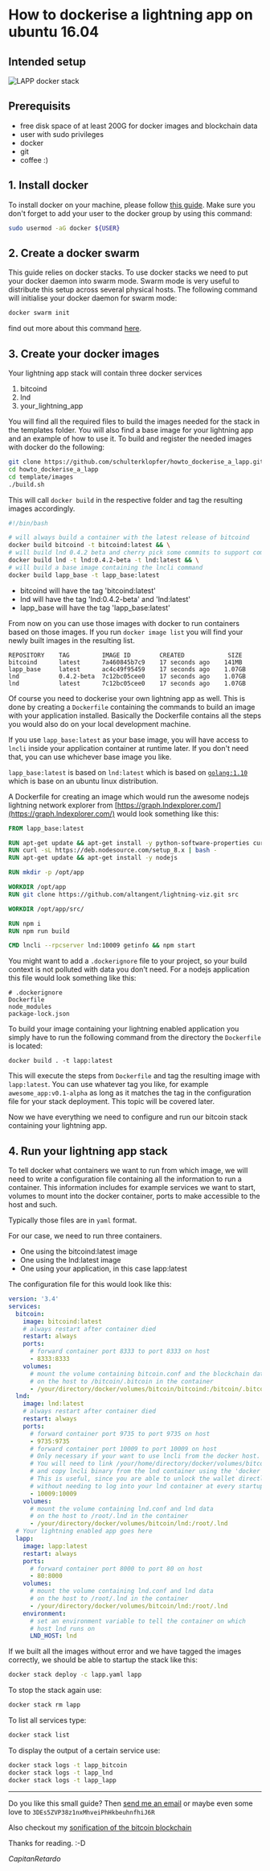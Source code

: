 # How to dockerise a lightning app on ubuntu 16.04

## Intended setup

![LAPP docker stack](https://github.com/schulterklopfer/howto_dockerise_a_lapp/raw/master/lapp_stack.png "LAPP docker stack")

## Prerequisits

* free disk space of at least 200G for docker images and blockchain data
* user with sudo privileges
* docker
* git
* coffee :)

## 1. Install docker
To install docker on your machine, please follow [this guide](https://www.digitalocean.com/community/tutorials/how-to-install-and-use-docker-on-ubuntu-16-04). Make sure you don't forget
to add your user to the docker group by using this command:
 
```bash
sudo usermod -aG docker ${USER}
``` 

## 2. Create a docker swarm
This guide relies on docker stacks. To use docker stacks we need to put your docker daemon
into swarm mode. Swarm mode is very useful to distribute this setup across several physical hosts.
The following command will initialise your docker daemon for swarm mode:

```bash
docker swarm init
```

find out more about this command [here](https://docs.docker.com/engine/reference/commandline/swarm_init/).

## 3. Create your docker images
Your lightning app stack will contain three docker services

1) bitcoind
2) lnd
3) your_lightning_app

You will find all the required files to build the images needed for the stack in the templates folder.
You will also find a base image for your lightning app and an example of how to use it.
To build and register the needed images with docker do the following:

```bash
git clone https://github.com/schulterklopfer/howto_dockerise_a_lapp.git 
cd howto_dockerise_a_lapp
cd template/images
./build.sh
```

This will call `docker build` in the respective folder and tag the resulting images accordingly.

```bash
#!/bin/bash

# will always build a container with the latest release of bitcoind
docker build bitcoind -t bitcoind:latest && \
# will build lnd 0.4.2 beta and cherry pick some commits to support communication over docker containers
docker build lnd -t lnd:0.4.2-beta -t lnd:latest && \
# will build a base image containing the lncli command
docker build lapp_base -t lapp_base:latest 
```

* bitcoind will have the tag 'bitcoind:latest'
* lnd will have the tag 'lnd:0.4.2-beta' and 'lnd:latest'
* lapp_base will have the tag 'lapp_base:latest'

From now on you can use those images with docker to run containers based on those images.
If you run `docker image list` you will find your newly built images in the resulting list.
```
REPOSITORY    TAG         IMAGE ID        CREATED            SIZE
bitcoind      latest      7a460845b7c9    17 seconds ago    141MB
lapp_base     latest      ac4c49f95459    17 seconds ago    1.07GB
lnd           0.4.2-beta  7c12bc05cee0    17 seconds ago    1.07GB
lnd           latest      7c12bc05cee0    17 seconds ago    1.07GB

```

Of course you need to dockerise your own lightning app as well. This is done by creating a
`Dockerfile` containing the commands to build an image with your application installed.
Basically the Dockerfile contains all the steps you would also do on your local development machine.

If you use `lapp_base:latest` as your base image, you will have access to `lncli` inside
your application container at runtime later. 
If you don't need that, you can use whichever base image you like.

`lapp_base:latest` is based on `lnd:latest` which is based on [`golang:1.10`](https://hub.docker.com/_/golang/) which is base on an ubuntu linux distribution.


A Dockerfile for creating an image which would run the awesome nodejs lightning network explorer
from [https://graph.lndexplorer.com/](https://graph.lndexplorer.com/) would look something like this:

```dockerfile
FROM lapp_base:latest

RUN apt-get update && apt-get install -y python-software-properties curl git
RUN curl -sL https://deb.nodesource.com/setup_8.x | bash -
RUN apt-get update && apt-get install -y nodejs

RUN mkdir -p /opt/app

WORKDIR /opt/app
RUN git clone https://github.com/altangent/lightning-viz.git src

WORKDIR /opt/app/src/

RUN npm i
RUN npm run build

CMD lncli --rpcserver lnd:10009 getinfo && npm start
```
You might want to add a `.dockerignore` file to your project, so your build context
is not polluted with data you don't need.
For a nodejs application this file would look something like this:
```
# .dockerignore
Dockerfile
node_modules
package-lock.json
```
To build your image containing your lightning enabled application you simply have to run
the following command from the directory the `Dockerfile` is located:

`docker build . -t lapp:latest`

This will execute the steps from `Dockerfile` and tag the resulting image with `lapp:latest`.
You can use whatever tag you like, for example `awesome_app:v0.1-alpha` as long as it matches the tag in the configuration file
for your stack deployment. This topic will be covered later.

Now we have everything we need to configure and run our bitcoin stack containing your
lightning app.

## 4. Run your lightning app stack

To tell docker what containers we want to run from which image, we will need to write a configuration
file containing all the information to run a container. This information includes for example services
we want to start, volumes to mount into the docker container, ports to make accessible to the host and such.

Typically those files are in `yaml` format.

For our case, we need to run three containers. 
* One using the bitcoind:latest image
* One using the lnd:latest image
* One using your application, in this case lapp:latest

The configuration file for this would look like this:

```yaml
version: '3.4'
services:
  bitcoin:
    image: bitcoind:latest
    # always restart after container died
    restart: always
    ports:
      # forward container port 8333 to port 8333 on host
      - 8333:8333 
    volumes:
      # mount the volume containing bitcoin.conf and the blockchain data 
      # on the host to /bitcoin/.bitcoin in the container
      - /your/directory/docker/volumes/bitcoin/bitcoind:/bitcoin/.bitcoin
  lnd:
    image: lnd:latest
    # always restart after container died
    restart: always
    ports:
      # forward container port 9735 to port 9735 on host
      - 9735:9735
      # forward container port 10009 to port 10009 on host
      # Only necessary if your want to use lncli from the docker host.
      # You will need to link /your/home/directory/docker/volumes/bitcoin/lnd to $HOME/.lnd
      # and copy lncli binary from the lnd container using the 'docker copy' command
      # This is useful, since you are able to unlock the wallet directly from the host
      # without needing to log into your lnd container at every startup
      - 10009:10009
    volumes:
      # mount the volume containing lnd.conf and lnd data 
      # on the host to /root/.lnd in the container
      - /your/directory/docker/volumes/bitcoin/lnd:/root/.lnd
  # Your lightning enabled app goes here
  lapp:
    image: lapp:latest
    restart: always
    ports:
      # forward container port 8000 to port 80 on host
      - 80:8000
    volumes:
      # mount the volume containing lnd.conf and lnd data 
      # on the host to /root/.lnd in the container
      - /your/directory/docker/volumes/bitcoin/lnd:/root/.lnd
    environment:
      # set an environment variable to tell the container on which 
      # host lnd runs on
      LND_HOST: lnd

``` 

If we built all the images without error and we have tagged the images correctly, we should be able to
startup the stack like this:

```bash
docker stack deploy -c lapp.yaml lapp
```

To stop the stack again use:

```bash
docker stack rm lapp
```

To list all services type:

```bash
docker stack list
```

To display the output of a certain service use:

```bash
docker stack logs -t lapp_bitcoin
docker stack logs -t lapp_lnd
docker stack logs -t lapp_lapp
```

----

Do you like this small guide?
Then [send me an email](mailto:howto_lapp@skp.rocks) or maybe even some love to
`3DEs5ZVP38z1nxMhveiPhHkbeuhnfhiJ6R`

Also checkout my [sonification of the bitcoin blockchain](http://bitcoinradio.skp.rocks/)

Thanks for reading. :-D

*CapitanRetardo*

